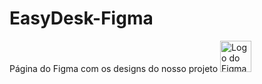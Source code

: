# EasyDesk-Figma
Página do Figma com os designs do nosso projeto <img src="https://avatars.githubusercontent.com/t/10173875?s=116&v=4" alt="Logo do Figma" width="50"/>

